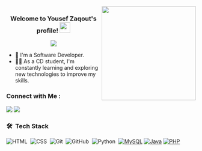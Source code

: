 
<img width="250" align="right" src="https://c.tenor.com/_DOBjnGspYAAAAAM/code-coding.gif">

<h3 align="center">
  Welcome to Yousef Zaqout's profile!
  <img src="https://media.giphy.com/media/hvRJCLFzcasrR4ia7z/giphy.gif" width="28">
</h3>

<!-- Typing SVG by DenverCoder1 - https://github.com/DenverCoder1/readme-typing-svg -->
<p align="center">
  <a href="https://github.com/DenverCoder1/readme-typing-svg"><img src="https://readme-typing-svg.herokuapp.com/?lines=Full-stack%20web%20developer;Always%20learning%20new%20things&font=Fira%20Code&center=true&width=440&height=45&color=f75c7e&vCenter=true&size=22"></a>
</p> 

- 🏢 I'm a Software Developer.
- 👨‍💻 As a CD student, I'm constantly learning and exploring new technologies to improve my skills.


### Connect with Me :

<a href="https://linkedin.com/in/yousef-zaqout-901a3a248" target="_blank"><img src="https://img.shields.io/badge/-Yousef%20Zaqout-0077B5?style=for-the-badge&logo=Linkedin&logoColor=white"/></a>
<a href="https://t.me/YousefZaqout" target="_blank"><img src="https://img.shields.io/badge/-Yousef%20Zaqout-0077B5?style=for-the-badge&logo=Telegram&logoColor=white"/></a>
### 🛠 &nbsp;Tech Stack
![HTML](https://img.shields.io/badge/-HTML-05122A?style=flat&logo=HTML5)&nbsp;
![CSS](https://img.shields.io/badge/-CSS-05122A?style=flat&logo=CSS3&logoColor=1572B6)&nbsp;
![Git](https://img.shields.io/badge/-Git-05122A?style=flat&logo=git)&nbsp;
![GitHub](https://img.shields.io/badge/-GitHub-05122A?style=flat&logo=github)&nbsp;
![Python](https://img.shields.io/badge/-Python%20-05122A?style=flat&logo=python)&nbsp;
[![MySQL](https://img.shields.io/badge/-MySQL-05122A?style=flat&logo=MySQL)](https://www.mysql.com/)
[![Java](https://img.shields.io/badge/-Java-05122A?style=flat&logo=Java)](https://www.java.com/)
[![PHP](https://img.shields.io/badge/-PHP-05122A?style=flat&logo=PHP)](https://www.php.net/)




